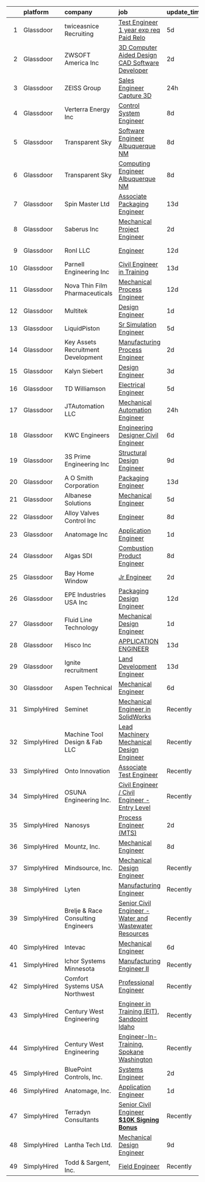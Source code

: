 

|    | platform    | company                                | job                                                                                                                                                                                                                                                                                                                                                                                                                                                                                                                                                                                                                                                                                                                                                                                                                                                                                                                                                                                                                                                                    | update_time   | location                |
|---:|:------------|:---------------------------------------|:-----------------------------------------------------------------------------------------------------------------------------------------------------------------------------------------------------------------------------------------------------------------------------------------------------------------------------------------------------------------------------------------------------------------------------------------------------------------------------------------------------------------------------------------------------------------------------------------------------------------------------------------------------------------------------------------------------------------------------------------------------------------------------------------------------------------------------------------------------------------------------------------------------------------------------------------------------------------------------------------------------------------------------------------------------------------------|:--------------|:------------------------|
|  1 | Glassdoor   | twiceasnice Recruiting                 | [Test Engineer  1  year exp  req    Paid Relo ](https://www.glassdoor.com/partner/jobListing.htm?pos=126&ao=1110586&s=58&guid=00000182439bd11f8283eb706123869e&src=GD_JOB_AD&t=SR&vt=w&ea=1&cs=1_d5374b63&cb=1658991661915&jobListingId=1008022677893&cpc=AF779B04936ABCB6&jrtk=3-0-1g91pnkaiklvu801-1g91pnkb0ii18800-9faf25ae36b1da88--6NYlbfkN0AIiLXtwtv0BDns9BiY4ItblantFozdL6jLmLxNvS8mvn1ldsy0jlMz6Rz5LAYbcISi4pY2vwSvU4ACi2nIPUhqY0pevaV41EbJvqW7SS2NXTem1xQdSqUAx5kb_Kakc1t1W1H3ItinYHGjw-VUSgKnV1o2Ic0-OZ7GeJ_8Kr_t-wq8IaT1PAgFQ8MDHKinzFQGfSpqmArqWRovbq_oMoOmaLgvYmU36Tx1QsunTWxcPYs1YZZjioahSmaa_YplFDRKIY-Iq2a89mW04SEBY9GQ-YAbY6wnDqFH12XDEybLxRm00uM74q_VRKWt6J52D0lqSzboHxgfzQRdgU_P9tYpHOGIOxzeRRfMFwwfwqWhFnNvBXl2D7CUMMFb5Ab-PnI4vk6e_jtg99NcymVoYoa5YsK4u9OMItwy2C99yqwNaPFYZcmxfXq9sPDU2Qd3Z8S3S9wbBq-DLfO4tmB71A0CgQ-85Oydx8jAmt0GsRy6Wcrs3YrHsHRsQbZCj2tjmDO-qbhAnfAsmvj2TWu2SoY47puebftBRagMWIhPDVNJ6w%3D%3D)                                                                                                                                   | 5d            | Ridgway, PA             |
|  2 | Glassdoor   | ZWSOFT America Inc                     | [3D Computer Aided Design  CAD  Software Developer](https://www.glassdoor.com/partner/jobListing.htm?pos=120&ao=1110586&s=58&guid=00000182439bd11f8283eb706123869e&src=GD_JOB_AD&t=SR&vt=w&ea=1&cs=1_d64bcb39&cb=1658991661915&jobListingId=1008028413603&cpc=B1198376F5A4F1A9&jrtk=3-0-1g91pnkaiklvu801-1g91pnkb0ii18800-7cfc9b44e995e1c8--6NYlbfkN0Al--CnnRAAemIt_jfh57jxz0oZUFSmuvBQtr16jS88RRLe8Ac7oVcsiyg-vicHt85WlGgMjQ3jT_JXQEFEJM2J6WbHKirNqK3Z481xKc2l-WsEBEiFHTKZzwi3TM2D5oDtmy1YCJtTLM5VPw8FD8ycXz93Nw6WVEOhwseukaqVqFM4pURWTwlnC0FcXcD6Ew-7Aoy0Jg5wo21Z-5O3MUx_GA5IGt9XIvgaDt2wrN6b9fz33EaMuTmEyBgwp_Sw9da3_QE-PkQKmAiCG8kl7ZjGXJgBjUwcxqaa36Njdzyz3muU2IQ7ISjEedaU4ONLQIwx_DDkl1HW9CsTM2jg-x8cZlPmeSZkwAwupmPiT1aB9vtkF8Ot3k5norbVc4wAWN51RjLZpT_ssUuZBdloGEV6f_joInY3kgOnlhuclUSZkwFxS_ugtRj2FvAk0i3xLqwr8HlhlWDI23xky6mdsqOUv69FeKx1T2n6bshTcB4oDbKJYdLw7TJe6FPoBlA4seQBAZW81Pm05CZC3Waw90nvAyYqtOkrmkcr6fr_IYLSsA%3D%3D)                                                                                                                               | 2d            | Melbourne, FL           |
|  3 | Glassdoor   | ZEISS Group                            | [Sales Engineer  Capture 3D](https://www.glassdoor.com/partner/jobListing.htm?pos=113&ao=1110586&s=58&guid=00000182439bd11f8283eb706123869e&src=GD_JOB_AD&t=SR&vt=w&ea=1&cs=1_d3291b1f&cb=1658991661914&jobListingId=1008033016346&cpc=8A2751AE3750FD0B&jrtk=3-0-1g91pnkaiklvu801-1g91pnkb0ii18800-c7a11ab751d2be88--6NYlbfkN0ABwDUVlT3Pw5qAnq35jQOIcsB_LA26JxM8HdsefTKsTXm_DZ5EExO6OXbcyEoywHf2hanMuYuo4_RLiESn8qYw1FSJtETbY_c0ai1caLk03Meli60Nk1jXNL7JFePVqv8iKrpbyFZLFop36Jk_8NHZnqyvKAd0P8Af4BLibzFsw6_uXbfiTXUDe4H7AzRcQOXrEAoAy2mxPEVTGSYWQVRXQvfNSy_1MSgIDEid3v7JAWKt6tplwK26hmvWrac59Y1MAj568vseMpCygpI3gLgsPSTGwlJ_8JdDPHpbRi0SmKT-gHwHsprovMpSae0cdf-EGzhH6d1aN1P5dVO7vBIBKdw-TFMywVdLyWJxQSljwTngUe9kPLs8KGiEAa1nk3WNoUAsQU5jdbecT_QNMgQ3lMpJPtBWz4rRAu1KZkN3rtv6aHtloKUp2Cg9WSKquFxclLZnlAVMECbswMDwsmpXa0PY08aTP68zMe1WhcDO1Ot8JoYB1kyxyNK1FTwWTRelnTpR7-5PNw%3D%3D)                                                                                                                                                                                      | 24h           | Farmington Hills, MI    |
|  4 | Glassdoor   | Verterra Energy  Inc                   | [Control System Engineer](https://www.glassdoor.com/partner/jobListing.htm?pos=101&ao=1110586&s=58&guid=00000182439bd11f8283eb706123869e&src=GD_JOB_AD&t=SR&vt=w&ea=1&cs=1_d50fb804&cb=1658991661911&jobListingId=1008014526711&cpc=0BA2D5CC0560AC8D&jrtk=3-0-1g91pnkaiklvu801-1g91pnkb0ii18800-28800e66f008520e--6NYlbfkN0CKNvdBtBh9SnuMcnkEvhJOJZTsmZHyY3ybnWicrfIHv2ctrShcr292jmDanym4ZixKUDwM_Vl11iGAT4hfkrKeaqjN1GBxLXyZE3Jsq5UIhST8QbNelzzz3YMTPZEdZEyUbmbyyOJ60-N5fv2ENb2wFNZerHawh8hsMrfrJ_Ykeoz2Il28jjKeSJB0Wz4dm7JfAStoV9j9r27d-_JPtPhUhcIKYXFReZekAC_j3-C_eqH3iMw1w0gRvzgTh4542QYlc9ThwqD8DCjqkQF6fAm7R9Q6brhplkaMj24YOTp0SB_4R7Q-nV9Jq7dRQe_ql3YM7NvSTB_Ab9eg1d7yp1K8NvxDnnWAH5ellq6XGCo6hxQ_7P9Le9qGHcvzIsvQAyOqq4rkFn5_jd_4T2JI6F5ucvJT3kO0KB5obnAoRPKaXkZDRILQCMaLifBs5ZbtB2ynUoPpY0bh0A0NA2IWOgXKsHtxNxlvmNut_1XtTgcwu8krFzuSluePikIDzaKKlLIBMuFXo-HUAOYDOE63WR_X)                                                                                                                                                                                     | 8d            | Saint Paul, MN          |
|  5 | Glassdoor   | Transparent Sky                        | [Software Engineer   Albuquerque  NM](https://www.glassdoor.com/partner/jobListing.htm?pos=121&ao=1110586&s=58&guid=00000182439bd11f8283eb706123869e&src=GD_JOB_AD&t=SR&vt=w&ea=1&cs=1_95bbbe2c&cb=1658991661915&jobListingId=1008015244893&cpc=E93B070C0BF4DC55&jrtk=3-0-1g91pnkaiklvu801-1g91pnkb0ii18800-6e4f05aca8e35f90--6NYlbfkN0DAwgduWqBP7ymGN-lTADpinz2i-23XbRAyg5ywqS-MDfYRIU0B2snNI79NeVtEVHbLIt9DpGOUvgkQqIYD65VP4Ic4P7LZXHDJkpJe4H48mcdGbmVmrG2Z7_54r3HufFV-VB016Myr4h0UDJeZ4h_ipDQroc_nzbPB_LSJJLmCmwq0pj8voGscGxZyVoEDp6sEDXdiKUdnRDB_8RmU8-uCn9fnJgOewvD_YO4Gxzzi0OzhiglgaWJiJqjmp3FO0jhjWFsbm2IBhD_COtEO3VieO69UjqjSEL4Q0LgOnNQTOBIAB1alHK4VrVPwGnRvYym4HYLqGgu5SnXYfoZzpj8QDpQSNwtwdJfi2t4T9gUEih4c7g24WhSbMx_RAagGtlp4GmtFgeWKxPyGz1q1NEyXCYodiCOsZtWwc3iFXKovbyb-Ir34ArJBGto90mKeNlwoTMrG-KfZXFtQxXq5PQ48yqYfK5BjtJpwGaYuLAj6Bs9vYsaHYkhsG_mNcN7g1cRPsRkYzgnDjUTId_oRZC6G)                                                                                                                                                                         | 8d            | Albuquerque, NM         |
|  6 | Glassdoor   | Transparent Sky                        | [Computing Engineer   Albuquerque NM](https://www.glassdoor.com/partner/jobListing.htm?pos=105&ao=1110586&s=58&guid=00000182439bd11f8283eb706123869e&src=GD_JOB_AD&t=SR&vt=w&ea=1&cs=1_4501aa9a&cb=1658991661912&jobListingId=1008015048303&cpc=D183D1C991D529D4&jrtk=3-0-1g91pnkaiklvu801-1g91pnkb0ii18800-527aba170354194c--6NYlbfkN0DAwgduWqBP7ymGN-lTADpinz2i-23XbRAyg5ywqS-MDfYRIU0B2snN7-Gbrq2bbKXPeYscNOediQJxIrrKsXyAK3kLd2jdt048bQALXiUXUwImFaBM-DOdcO2xYP0TOisoCu3LDOSAtQNZ5w5kvI3sz-Z9DQQPLSSPILCKKYzp7Z8IR37CeATlxZZRWqxxRs_fGLBKmhDmWSiZbian1MHSzFsKo8HY0j3LRwMGj460h4IOaCI3KL2y2gx92liv_9q3lOcGra_LPd8_G5DaiQOon5zvWjQ0gWgCntLuUUfNcUejsj-0hDlNcovWFfOqZy7RzhDVEsVGl6pGUlyyvEfGL00gWNz1bg2M5EQsnT7RKkvN6-YUGf9l-7cO6fYUN_GnSHcKMwxs7PQ7hVx7XPxXutrpOJyFCplFSIRkBribqYZ-b2t9tz5BfMk5HJD82AWB3BjXeyB-xRh0UpBzHysVtwKT3eSFDpuAEOJqsRHeKPhpgFA62angR-lAmtGqV9CqDOy8Cbvq5mLmbL7MW4huNm_vxpVLWXw%3D)                                                                                                                                                           | 8d            | Albuquerque, NM         |
|  7 | Glassdoor   | Spin Master Ltd                        | [Associate Packaging Engineer](https://www.glassdoor.com/partner/jobListing.htm?pos=118&ao=1110586&s=58&guid=00000182439bd11f8283eb706123869e&src=GD_JOB_AD&t=SR&vt=w&cs=1_017752a4&cb=1658991661914&jobListingId=1008006194439&cpc=42732659D6A4AF75&jrtk=3-0-1g91pnkaiklvu801-1g91pnkb0ii18800-c747c014d405a41d--6NYlbfkN0BvH3A8keRzMSHNNzpo8GRtlYiokHfs7hRv1iTbqYJ_v3EUQjdtkMnPMFLtVYawuvURRB5lOsxemBrmZhUOQyc_DKVJQbqbcG_RO7eqQ0c1bzDSIOCx3vL_rGITuJuH9Czf0oQNXL8hYNplMmZbhnhzdSpIbOwiQfIhgCHl5viu_MrTveDJllMudJv8b4EGnhg1AVqi0x65PMP-bqr5s9kf2ieNxy_AgYcRpQqAVvcn3BmZwwGG60_mxSCFnDBjVhLhFDKWZBD3Vtvp3GcGhMTaEegkdUdRAQdALVFX-AXtuOmQI7K7F6A3xDO1qr-wUhTA8Gqu20gznwiiLT3i3K4qssUlCw554bhM5VVVMRrPkRm7mMxmrYqGexv2_T3Ioed6dOPft819CY23CE_fTQwMDKpj1Y743_uGZpioB1jwygKdXCOoOuvrWFTEv-86u9Y0r7Ab2MnpddN4CvxzASxa17wckFM8MDDx6Yzr1pJUeMdCdp-LyeIhDphqYVYKY8S3kzrJGh7eEH81CrYOyiQ3EmoHCKJuClJ621JAWC6TM8UBr9870S-PMPziq46ZoX1DaqLVkiMiYbD8zCX1YQucfp2Xq7lOrZ4UHmO2GUucxy3fbyS0ie0jPbOwR8PNF4g_WGyIJ6VYYdb6c5YfOkUfxfZZVFpr3XIHNh3E50I5kQ%3D%3D)                         | 13d           | Long Island City, NY    |
|  8 | Glassdoor   | Saberus Inc                            | [Mechanical Project Engineer](https://www.glassdoor.com/partner/jobListing.htm?pos=130&ao=1110586&s=58&guid=00000182439bd11f8283eb706123869e&src=GD_JOB_AD&t=SR&vt=w&ea=1&cs=1_2c77d8bd&cb=1658991661916&jobListingId=1008028237877&cpc=C5C93DE40C8A001B&jrtk=3-0-1g91pnkaiklvu801-1g91pnkb0ii18800-7d27b0ebc627b58a--6NYlbfkN0DKg8SQR7hJCwXt90TF52qDYv9Mus0nax1-ZIpRHxjelTjR-H3Tdt0u1EjLXVdsw2iTtC8_dD2fbpoVIO5RaHDWaLu_R4hmQqzVAaYcwVX2kjCmLfjsjvdXcw50IzVg78FjMzlhm1xEn3myq8ZasYszycrzBcwxvFvzTUacN7HTvUlfui89dO2ok6J6evqYiNBHzCIqkxlVjdyvkNTwCXsyTmos1lmBvhx5_UAJjC_Jp8HMNBuvuAK82m0rhtsdAC_lKU6RSazYQ2HyvgJygpu7Y3BId4t9ka9kWEXM01ZthL5IM_RwPeSKpg5m9RA9RaEQ4TopOg4bycVRAmeUAvdiu8caw1uU5ut227UlAPfzv3zJMW1Snp4PY3HOaTB-EIXX-MMiBscUEHYL3EqiQHY6nHzpZ9nHqS-hAUAVoX5XHJvedROH5w0I7T3wjvuLYitzudECTsS9wpezquEwo0LTQbzNoTkLCYaeNVbycn7o4XVaDuwKQFjPlK1zOU4YwJpBhaA-TpeHrg%3D%3D)                                                                                                                                                                                     | 2d            | Fulton, NY              |
|  9 | Glassdoor   | RonI LLC                               | [Engineer](https://www.glassdoor.com/partner/jobListing.htm?pos=117&ao=1110586&s=58&guid=00000182439bd11f8283eb706123869e&src=GD_JOB_AD&t=SR&vt=w&ea=1&cs=1_cf958de2&cb=1658991661914&jobListingId=1008007777604&cpc=6C973B64A17B0DCE&jrtk=3-0-1g91pnkaiklvu801-1g91pnkb0ii18800-6f702b71b4dc3373--6NYlbfkN0Dx3r3E47sSe5bB3PIy1uzBZvlB7xy2NhfhZMlxQTsxrEt812ZvUaCFF27ofiiEslNPfHDzz_1nujW98df_hfhgPe8m783EADU-3We5jh-Yhj6883-i5HAtqrkr25FSXaVUAZDWpuzfj4MCTlZ7G7LwtWJBFM-n1HYTY2wl9xx4yHcM2-i9kCdGDsKsd2R6FdvBiJjbMQa4uL2IZ26SgGaEu8BVzLevwwtGcbDk728OBMJVUgWLXzMebCC42KYVs1MfOmCLA8npBgLolWIURB2DOIfyXJWu-HrvkgyukErq8XRmvpat07hysnBYMT03zhVTUYbRu5WyZlHSEnXGvl-K44wxlkk1ldWGjCvv96vcS7USEZBem-MlKOxfys73YaoshylanfWXilXWGnwb_SREGUu_qgDUvzErYLJ5p31L1x3J-klW3i2YMWRggp-p9MyCZ6gGc_tfJULbnN0GIlLqCaKfj-5DKq0YMi0lCke4NqVieYCoGaCZ)                                                                                                                                                                                                                                    | 12d           | Charlotte, NC           |
| 10 | Glassdoor   | Parnell Engineering  Inc               | [Civil Engineer in Training](https://www.glassdoor.com/partner/jobListing.htm?pos=102&ao=1110586&s=58&guid=00000182439bd11f8283eb706123869e&src=GD_JOB_AD&t=SR&vt=w&ea=1&cs=1_d84e94b1&cb=1658991661911&jobListingId=1008005639213&cpc=DACC69BB79D5C7D6&jrtk=3-0-1g91pnkaiklvu801-1g91pnkb0ii18800-4e9eaf0686c1e01e--6NYlbfkN0ATuzukLZvOA7Cxi5gGVTPK8s05ijijAIGQnHXs5Od0X0goQyMYXdNJ3cF1kvxsZud5TRHebWfF9NvXv1M49RwzLDnKto2sHa8uu4ojndEw7q8eIzmmGXOGFEZqyEWvJcYiym3uUFPzsPucc50GqGNOE8fOe4nKRrU1nLVaxXvJ2Mf7UlBxsAJZaYp004ElOmCvWjdfHqYkDP4HG4MWiFgLxr5eSBJnf_s_l9Csj55DuvzkReYwdq2wIti8o-uaYvwp3sA9SXQgD0skJmE4W0ZLPSJ1mcOnI5ptC5LWw--DORZJNo5y2Zt5p4nm4-j-xvDCcGyZKgwsrYxGSFlTLNpgUmjF7NFnzucs3PEqLmOjMQr7kJQ9xgxWXkLhBSRL39mEVtTR6LCHOanJiyhBmyWqGUneeL_j652rZn0Jdk_BDUPhdJnmlrxfjPadQpZ-Rc-LgXDnmq5c10U0Tv57gdU3vPHCmwFdJBO_79qdTazhUvNAl6ONCYHFpuw1B4EnNme-jZKZrsG8Gw%3D%3D)                                                                                                                                                                                      | 13d           | Bend, OR                |
| 11 | Glassdoor   | Nova Thin Film Pharmaceuticals         | [Mechanical Process Engineer](https://www.glassdoor.com/partner/jobListing.htm?pos=129&ao=1110586&s=58&guid=00000182439bd11f8283eb706123869e&src=GD_JOB_AD&t=SR&vt=w&ea=1&cs=1_b9651316&cb=1658991661916&jobListingId=1008008222414&cpc=678FF63AF7ACCB7E&jrtk=3-0-1g91pnkaiklvu801-1g91pnkb0ii18800-e90ac54a8830b871--6NYlbfkN0CHpSnjIPxMtekS58WZl5Olhjo2iWL5RjE_Boe0ccr3FtqYNz4yhG-O1knyRxNIOStfycvH3IrAxxkBi0Sr6rlN26VzoxHlWfPKQg_3YIvQo6gHr-OezOFzKcEJ2htePxZJFX92eUl8JYLrtwBrzHKGpUSIJfwcPWkgFOSOjkpErpNPAUqpe-TIo6Z1LjzSDj3Nx2MJUxrDXdLWxbXY0RWFOC9wtnAshjKcGQJTG8FYUUQF1S3XtghD8UerhP1IM08Yq7ASyvC9AZ049B2sY2E5v9lYabWBDuPzvYdPsb-NUZ3s6SVOcDkBNorQJlfEANXO0JaDPS7FCmI526sSly1ps9FOV8xxO8NkGoJnfVufOKHvgBBgjtSAZS_jgq4l0oeYTSpu5HSkbNPwR-N887X1KeqyenNMMH3JIMCvIQaUpdsg33gYL3mJN8794xWlqVl46909kPN2mIscvFA5UG8RRMETsGRm6GzfFNBqkXvfgQzTBGQPsxtDgMNkcZGZcO58zc68cdYMCw%3D%3D)                                                                                                                                                                                     | 12d           | Greensboro, NC          |
| 12 | Glassdoor   | Multitek                               | [Design Engineer](https://www.glassdoor.com/partner/jobListing.htm?pos=107&ao=1110586&s=58&guid=00000182439bd11f8283eb706123869e&src=GD_JOB_AD&t=SR&vt=w&ea=1&cs=1_44581433&cb=1658991661913&jobListingId=1008030727520&cpc=B0603A301198D094&jrtk=3-0-1g91pnkaiklvu801-1g91pnkb0ii18800-2e83be53d6762efc--6NYlbfkN0C2SVAOpOeIWQkPp9EeCSLxTLheLRty2uanDx8E9nXZ3pmbkvOHM_GwtdBH_r-JS_a232Q9MIIbR0q0ZxwBHuRdxhVyAh9sOmZ1ema_mGgwk-L3KuNkm3VvfafT26_qvvHqMMJFwL8YtNisDU1CFhI0yWnYZtuxsBva0gjmF3dazYL5RyE5NAs7KHflAnf4UWWogvLyo77mpHFFuhXSl8oltQVtgCsasVWTLFPeG6ctLBnuEtpm6vTt4-ep_G7EnEiU8IQPX518yPKh8hHZJs4yytshzY5u9m5JHePBtfLEcBm37KW2JGygLqXAsEGzoHGdSQf9wEJI8v2Mj7JiUDva4zLCnCSwORxK_zKq21Df5C6yXIcfqqlXehP1ZRl6_kb7C-d_2f9w18skktUB1PBd1fmYSMSiZE28I0eT9NGalL9Cnky_jSaPg9uUQfbjC0fqBcyKpJmEwWagZLZWWmKq4qGKqTiz4XuW3BkJHztgb2h5jzkmUX4SrWszJkOZYKs59-OVpqv79Q%3D%3D)                                                                                                                                                                                                 | 1d            | Prentice, WI            |
| 13 | Glassdoor   | LiquidPiston                           | [Sr Simulation Engineer](https://www.glassdoor.com/partner/jobListing.htm?pos=106&ao=1110586&s=58&guid=00000182439bd11f8283eb706123869e&src=GD_JOB_AD&t=SR&vt=w&cs=1_bd5a102d&cb=1658991661912&jobListingId=1008022725070&cpc=F18A0B5B9F12DAEF&jrtk=3-0-1g91pnkaiklvu801-1g91pnkb0ii18800-ae6453fed0149047--6NYlbfkN0BVDjkNqFWqUzAdU41CBbsLAzvYk2j-jc6DHQ5JWHupOJj7A6gAjLCWGnVaCh48oNsK4Ao4AzJlN2TdjG6kpLooq8fXzvJjNmJe1W6plJjQcqh3_e3uQF_t79MO-3_QTFs7X5U0y7xi8nfTVdPTWLMFMenQrFkkBS5fHIItipHXecRSgqfPQJeGkwZ77wzV88ro5YlH0LB6mDqdWYbcgnTGZtgrvzd8oLh3chLRHmjUcEZQGP6bXH02DIXeJYoBrUBKF5iTpxKHOv6_iB3QEH7UxnFtcHiHZD5qjpLzqZpe1qu0R-v533f6gTZkKN_yqzm-dKHfFKrIx_UH1rG1DtC8uXcckhda0hUGCWd6-ScEhTaKXIG3pporcvnVR60AEoy3qTjQeTMZrbH7mLFw8Ex5Djpvka0SlSJYR_6I7GEvqi7eB_Eb3GX4V-zfRzFeJi9lnY5i7Kf0f6DBiZkc6FPXAgKygXWBKxVMuWwxZyJpfyC06ONvMhATLjfsKxB0W6djdwdMwwHvoqNe2O5_BA_hlhpT0hveCO2Q2xyLBC4A3w%3D%3D)                                                                                                                                                               | 5d            | Bloomfield, CT          |
| 14 | Glassdoor   | Key Assets   Recruitment   Development | [Manufacturing Process Engineer](https://www.glassdoor.com/partner/jobListing.htm?pos=122&ao=1110586&s=58&guid=00000182439bd11f8283eb706123869e&src=GD_JOB_AD&t=SR&vt=w&ea=1&cs=1_0c0f7e66&cb=1658991661915&jobListingId=1008028692194&cpc=48773C01E6E37955&jrtk=3-0-1g91pnkaiklvu801-1g91pnkb0ii18800-48408d5aaf1d3e1b--6NYlbfkN0BzHSJ6pbyEWaWVVGWfLh8HZ1hYGNsG6FrgGAfdiBfVaI7EUaL_9i3X52NkC2E5v-qaLw8mm-EhudNs6Tg90FruZnDQjT5ckB6JLnnoSCqLlLLesbPU3161k4TDwcuAjDFxQJY_paTaTqsrh8vkuRK5Gkk9NAwId-HPA23JVp6wDRLafDuoReu3oqhs2Tkp5O_iltrNIuLYdch7GihL9ka7E79zmYF4a2rw5DbnbRddCShDjS-lVHvCRFWtsaMC9ZvEgm6p7EQJ7b08vG7VcyqC5mgOCCzh2zvj0LQY6TQsMy4ISw8biw5RmHJ_A-K9FLxbdSiCT_WGM9SHb1kZO5M_45Nc49hwNBb1KSWztrB4hytwyBuHYOr4vn7Tf1XkWpRPsmnWipLcudz_4o1hC682V0fgXW7gx86NeGSz0CnLGAfHY2q6wV3zubjBA2GsGt2Zd48_SeNs0N-Di1LU_cJkTv31_MK_G6tKWAIIXiv8R_NyotxY-9YT000SE6MfLb6PBe5qZGC0gA%3D%3D)                                                                                                                                                                                  | 2d            | Prichard, WV            |
| 15 | Glassdoor   | Kalyn Siebert                          | [Design Engineer](https://www.glassdoor.com/partner/jobListing.htm?pos=108&ao=1110586&s=58&guid=00000182439bd11f8283eb706123869e&src=GD_JOB_AD&t=SR&vt=w&ea=1&cs=1_6222e657&cb=1658991661913&jobListingId=1008025353715&cpc=70AB7DF4C657B6BA&jrtk=3-0-1g91pnkaiklvu801-1g91pnkb0ii18800-e57a2466b7dc89b7--6NYlbfkN0Aml_XabIwQ6W1GxocVqZSC-xIGtnrR5eMJmE6zznb6IFylYbXkPJclr8aOGe_b1qmlWMwfb55NmWFgU6P_mh1MD7TsjUMLlt_3-waTHSTnTg4vWd-bmOnFs-f8vR7Vx0x3BUq36mVIpfedTtiRSL-hDvCW6tHVpfkNDgUbWTmPEphLDDsoK_wi7IJ3iEO53fzl1VZM-a2BW6icwCzJyVh-coQ-6o7FqCGgtffGXp_LB4BHLxkY2FXHtHdq2SWhobz4KKSPu4QBW_Qzyv3k9rvvHSfxNOfeTqmN9IK7NXhviRVLNUPOgv0CM00D5dtwn_54XTRBPaV92BvQVPZpg-JH7HUtq781OP3ZhOdgiSzmgTi2nK4wkpxzVvO7R6wBLL6s3wzEHWBMwgL238JLYfk7jM_e_-aSFeRZcpjJAUIaiQv_u2e_63bM-OmDGVP89z2QHOjwosr4In8UOy-PyU3cFLnoXREEk6XvApYN7WrWpXQh7e1Pj8q_w8T2Q4dLUBF-IlnEs05yEu2wjg5SAwGcOz-rYyd7xV4sp65Vh-scvqcTzwh1IJfZEr8-G081ulVD2uVSAggJJDGas8tmHtLZRWAn4SZ2RiiXMb1wrRnuhhnLy8L1QScjB-CNk9ADXrQZbuWWyhzn86VPBUxmMzrRhk5uEgAYIHfUVLouRZVFAYjVZFwAmnvF0z5MAw4lsrRcD-Tg956Cng%3D%3D) | 3d            | Gatesville, TX          |
| 16 | Glassdoor   | TD Williamson                          | [Electrical Engineer](https://www.glassdoor.com/partner/jobListing.htm?pos=116&ao=1110586&s=58&guid=00000182439bd11f8283eb706123869e&src=GD_JOB_AD&t=SR&vt=w&ea=1&cs=1_45b729b1&cb=1658991661914&jobListingId=1008023567977&cpc=82DCBDA90A4A7E43&jrtk=3-0-1g91pnkaiklvu801-1g91pnkb0ii18800-0cfff572670f05e9--6NYlbfkN0BwOxEvwmAPLlDGYzh3b1EdUf14EK9KAm8r1C-diCa_uk5FRv_5i_kXonO_CNYnHy-IVJSg88hNzQTI2EAtT-iVpApl_r1sYcNmvieEINGexelltmDrKpu-4LaEILuK-DvgFNewYsotbPw05rc739pNFlyPt0U2-YpRVN4YzlXOsV_wjiLw0dgziUbs8bEeXoQhqY_3_ZLpieyEN6w5MtEPWiGCewq_VOq6rne_x2ne7x5S90wDHl0qSjFETbwk2LUT4GFzjCNy4YLVFn9U_GHWN8Ta4-MUDxGWxlKLUF3kjFo7E6eZuPm0JyAvmTtGOYfAU18088MEKJYsTLg8zxk2rmo6YymCYpS8nCWJ0dIIubVX91WL-5JmGBIae9OEdXWZkes-0YWPyqWEwU09lktEmNCDBT2YNpFnZLaRl8JEKTcS-GWakREkb5F5A50TmY8_9pJnqtqhMSo81Z9A6uiaePmzbNy1-4ZUHZimkDCZ1plMDH6m4w8Jx8dk4wsijHY%3D)                                                                                                                                                                                                           | 5d            | Tulsa, OK               |
| 17 | Glassdoor   | JTAutomation  LLC                      | [Mechanical Automation Engineer](https://www.glassdoor.com/partner/jobListing.htm?pos=104&ao=1110586&s=58&guid=00000182439bd11f8283eb706123869e&src=GD_JOB_AD&t=SR&vt=w&ea=1&cs=1_28821dfc&cb=1658991661912&jobListingId=1008033138110&cpc=FD46F3F613F5EBC1&jrtk=3-0-1g91pnkaiklvu801-1g91pnkb0ii18800-727f86db1a32f0fc--6NYlbfkN0DxhW41-ceB2cimtfROFORvmhD80qO43iP85BvAwibNKheCi4uXK4FdrfDH3pawRLyhhc6MapAZKwtmdUbbvHiuxAXqHG-u2A8RzeWRJ_JMQCPPxEHJLQElxECSkcY7T6AW3-lz8Mhl4ustvlCSVMZGzT5uegXlmsBeoWAF__WCw3bdzutcwODHOjhb0dNbbkLs8g9k_DdI3SRlFrckuVsukfzcbsJc5a0at46x0yGlSSs_T-IvlgxJO00s7nUOztbdSCkjMG7eCRSqgUXPgxD4meFIfbYLl-GDD4VYnDPCFfFqk7T9kZqwesTef91Dbg56ovFazfL1tsttRBtX4xEN8HUM5-8BiZ5iZLO7OT0ZMtjh-3pljfM3etT3VBBqQkyO2hsK5Y2nAjXQioU0xx_mfC61ZMWD7wLZ_yit8oJUY61lL47W-oCzaSowj4HTY-9KfJdR-v7fapq7bevlSyVqz2TkoBf9ndNG8J1dFPPAhawbDtieNfapV6YUtA2QtajpaT7KEpGwJW3QXdyUUqaF)                                                                                                                                                                              | 24h           | East Granby, CT         |
| 18 | Glassdoor   | KWC Engineers                          | [Engineering Designer   Civil Engineer](https://www.glassdoor.com/partner/jobListing.htm?pos=115&ao=1110586&s=58&guid=00000182439bd11f8283eb706123869e&src=GD_JOB_AD&t=SR&vt=w&ea=1&cs=1_e50ea675&cb=1658991661914&jobListingId=1008021508160&cpc=CA559409D0BE8FCB&jrtk=3-0-1g91pnkaiklvu801-1g91pnkb0ii18800-d97dd09f78cb1676--6NYlbfkN0BzyIYrTMR_AjNKh_kvAG8N613gtHPANQ3sdLTkrtBd-_2lJjTOPLgngOB7UFadsqZEQzM0ZScrUU3NV2in_8h6L7OdMQXKptdC7LQC4YCGuIyur-5KCkfEMkw9OYfy9lW-qhrVSfeO8OnuoxnXm5WVTs_qnhqe6SMz5GypkoHDhOJ9CSG1KVYS-zXmDZSyRvXJZ_14NbVMUjw8toVzUjHWVR81aeIBO9YkSs8smza1ALfRjCnPdjgOGPTgiM1qi6X5wMRWpDN_LOGPccl9FwTmYlNc98hX7nTVsMBFa8Y303O244EfpicnkIFkm0IqKhaz5MyiQZzo61PacE6E7lj4y242IM_xGeKkQOCD5Q2O2X28srar4uKC4xufSnS3ErACe_iIVXERBiJqjOzb-UM9GlwCdrN-IO9qhUgVpXsPwpkF1CZ77Y-l2BX9uGzhGhg_gr3iVlfV7DAX701jOvBxjRysrDz8SZpD3h2X4kRVwc1mpdWV1vgM44g7RUmXrcwlphh8t-3TOQ%3D%3D)                                                                                                                                                                           | 6d            | San Marcos, CA          |
| 19 | Glassdoor   | 3S Prime Engineering  Inc              | [Structural Design Engineer](https://www.glassdoor.com/partner/jobListing.htm?pos=103&ao=1110586&s=58&guid=00000182439bd11f8283eb706123869e&src=GD_JOB_AD&t=SR&vt=w&ea=1&cs=1_9f2fa703&cb=1658991661912&jobListingId=1008012341330&cpc=826D9D5C55F3CEDD&jrtk=3-0-1g91pnkaiklvu801-1g91pnkb0ii18800-fc1d117a58d6424b--6NYlbfkN0D5EoDI19pzLD_ZoAvoqM1-O9qeTV9KvYbDAr1-bMzVcQf2IFddxPxd3amks95D9atUALOoZCjYtbo6b9MNs0HhoP_Oba9jH7mE6q_mQ4ZRDYZ3vXe6Nz3D95qXd8OkoHuFRQj6UlLvKAhuUrd-mGs8zAZmtC2pgf5iWlxu76nB2mKqDVn3GaTdlIDSCZeEi76ZLdrCVKvYtM5HlNcB_PAc6buBWQatd7JR0HcoiTgwRRU8cyzVId_llqjNlEglXn3XGhCxGsLfw8b1a0CuaocsQCMSrYvVn-_24kCzSP4NsaU-94OysCJCylLKv5fZdBMHD3XDx4-tRWfgXMi-s4-tDXELHcOzvDDDtkBj1HODn67rrv8LYrvq5d2tGYU1O9hK-lgiafCaR3f1sjesuu7x8Nb2fjpHByCTfiGwwFD1XfMScNUrBly-GMFvu85CypoSuuGsHvCoMjbDVAqneVSGj8NFbOps_RlPiogFw-MqCH53f8h0kxWbyvyv1kgiHuFocf1kjultqQ3zgXmI3y35)                                                                                                                                                                                  | 9d            | Woodland Hills, CA      |
| 20 | Glassdoor   | A  O  Smith Corporation                | [Packaging Engineer](https://www.glassdoor.com/partner/jobListing.htm?pos=123&ao=1110586&s=58&guid=00000182439bd11f8283eb706123869e&src=GD_JOB_AD&t=SR&vt=w&ea=1&cs=1_cfa99a19&cb=1658991661915&jobListingId=1008005440903&cpc=0A5953EA3E9CE03C&jrtk=3-0-1g91pnkaiklvu801-1g91pnkb0ii18800-b42df8beff911ab3--6NYlbfkN0Bb4ZFitTjniGAgHWh10W3TeqUgmHD9ab1uUtLcNXt52puy4IA3mc83-Z2ezrL_e3hN7mixDZSAHziaUbQlyhbRCHJNzCFpeNYtmEokbxXPq7Mrcu5GF2wy54qWHnNTB-6YNtrxcbTu9D2EcvUFOUEzzcfYl1fqb1wEKqtQJJs1KMrtvVtV4gjYPNZQG0Qh9QOPA3vE_G0eoIHAvvnX14C43KyRxzXahs3lHLb-SwXHIX1rl1fLB2fWHD2bIEEEK0PkDZ0Ff29CcCSaOp6gYp0eany0wpTBcr9sZSrLdyvT4tJyyY8sfNDrfDEoxoiOFcTkc-hqZeexY6wIiF4J7jldL_Nmz0A8oQ4yLjZa-g_Nsepre1qgSHgj7a7XSoZb6UWZXRbKYbqGSt-xeFdALtZ1EYSSTT0fX3GyLWFTIldR4SIKZVf6Ps3HZ638oQGuNFnD-zVMasxfhWcmzZFGEGnuYecl-BizEwWuOf-hNm6YQ_JLE3h5IvqDeetux6dhDFY%3D)                                                                                                                                                                                                            | 13d           | Groveport, OH           |
| 21 | Glassdoor   | Albanese Solutions                     | [Mechanical Engineer](https://www.glassdoor.com/partner/jobListing.htm?pos=114&ao=1110586&s=58&guid=00000182439bd11f8283eb706123869e&src=GD_JOB_AD&t=SR&vt=w&ea=1&cs=1_04013d35&cb=1658991661914&jobListingId=1008023070732&cpc=328097CF308554EF&jrtk=3-0-1g91pnkaiklvu801-1g91pnkb0ii18800-cf3e46245d4f0fdf--6NYlbfkN0DYRkllJmD3iSiBlC7BSQyVL5HqySJO6Dryk11rFR-_C4OSz4AhVsF1NRsEE33fX4vx84bZ5o4efrWtK6FwFvY2ndJMiqpnvkUohOzIt0J-a73EgovUhLnbWU59ygXR6115ntcXDdkofqBW3TBqfGXbI5MHfic4yrKWZITZ6X584fkUWemawwtlC4qsPXI9oHVxYtq2AgMLTvv7paDb0Q-bKv2-e3XvDWh71-0x7RrNiSxsoOYgjVSGk5MuI1Fa3QNPVR4hNIdtP1gvqusvue1Ybj8ItsKSHaCAT61ZVja6ZX94AoraLtWFLF1j6DhfCcel7hiYIffruEEzYDut_YPP6rE9JkN80f8lR0jC8nR1ef4R3EQUEcJiY-uevDCYQfjGxN1RPX9doV7vJTxuun2Tn5fsWtf19Nyq55vD6o3Yo37-2Szg_7UgMOInU5QXKQ2njObHw7iU7VFy9-rpN8ebbEseXcwnUF2ffVg5t2_gWuN_7ESgXvHEKXEpqP1NLyI%3D)                                                                                                                                                                                                           | 5d            | Bordentown, NJ          |
| 22 | Glassdoor   | Alloy Valves   Control Inc             | [Engineer](https://www.glassdoor.com/partner/jobListing.htm?pos=128&ao=1110586&s=58&guid=00000182439bd11f8283eb706123869e&src=GD_JOB_AD&t=SR&vt=w&ea=1&cs=1_6355c720&cb=1658991661916&jobListingId=1008015465146&cpc=7FA2BCC6CA7CFB05&jrtk=3-0-1g91pnkaiklvu801-1g91pnkb0ii18800-0e9d005a131a3fde--6NYlbfkN0CaCoZ5lSoPjcIhPSJwei6amGvWRNRkV-1yfOP2ROoK6tKv0A5SiuBTigTVFoZDbrc6brveY0Txe2656xxHeIpdeoMpPBRh1r5VdihR4cqOi9gaXuWFzlAwZ2-cUKQLclR9yE3dYc4QIoHRlNtnESSO1dOeRFf_aY3CKFEeF4YZy2v7srB6vUarlIz1z9LhkhypeJZ8H0CLkyB9iHxTyQQZ_rOB-JCqY1JUBTGL3IivDmuXta4hgGkKpl51bnQsuUllRu_N7TlZionFyNnofMWKIOFWuB92iDrYuYT054oaJVVBF_6CrI55Ie_ChSY7mWElIoDAgJgVqq_lDcO27SeXxDhdg4kudp-MqhUcH2ZmBHX0g8FQzRW-o0c_q5GKARK3Z6JS9Rm_ckW6glbhmslcjUwjqw0HKvsURf77zfEBkgglpzH3XfPuMNdlNh72a4cWa7GnSkNAQDOAwOCr1QojUZeLUzIxdy0hMXallnL2Jfexw9XO-Y2U)                                                                                                                                                                                                                                    | 8d            | Santa Ana, CA           |
| 23 | Glassdoor   | Anatomage  Inc                         | [Application Engineer](https://www.glassdoor.com/partner/jobListing.htm?pos=124&ao=1110586&s=58&guid=00000182439bd11f8283eb706123869e&src=GD_JOB_AD&t=SR&vt=w&ea=1&cs=1_863d17c1&cb=1658991661915&jobListingId=1008031544432&cpc=2CAA794C6C8251AB&jrtk=3-0-1g91pnkaiklvu801-1g91pnkb0ii18800-21d669bb650a61c3--6NYlbfkN0DfhRLDY5E7BVY3xhBTAobuSaZ3WR2SqAJ-w4NHeQGDZxuTLtiUsxSyFmPHqyQvBhsu75PdfEh386lJCyAvY4eZs6xq-UFE-D8Tlfdbq5lasdlE__q6EGb4eQPWo0tPhfJ0BaZM72iVXynpV3YNboxdBWwD_pmjDabUPW4n_f0k36PBlEfjXscR7_xTKmTHK4_7IqqOaOB3VRd8aGsBTLCjImedzwNGJNBG61DiPge4MFCdYWFEVsq9SmQvm-BdskGYotJ-NNzoLIx5N_RVf1KzbWptPuELGzJ9x4AmjqMuZlotAwJGCxFmshsWegPAX4qGGokTrrnbKlKucYiMB225DJ7k-L0I617SNcyN_dZQk0TrM-1kygpaHvb1-Q_kKhC_g0UbEKwTUVZrQwxkwGfvzEcfu0JoggLF92zixxmh1Z4xdf7PijNlEcwJmUJgSwzrR0d7CkkcWGGsQj9bbmwGA8NPnOqUc8efd5ii7zZuyIuyJF4ppSWxYHTgjH50o0ZvkH3XHHdr9A%3D%3D)                                                                                                                                                                                            | 1d            | Santa Clara, CA         |
| 24 | Glassdoor   | Algas SDI                              | [Combustion Product Engineer](https://www.glassdoor.com/partner/jobListing.htm?pos=112&ao=1110586&s=58&guid=00000182439bd11f8283eb706123869e&src=GD_JOB_AD&t=SR&vt=w&ea=1&cs=1_47fa946b&cb=1658991661913&jobListingId=1008014460965&cpc=BADED5C3E3BEA494&jrtk=3-0-1g91pnkaiklvu801-1g91pnkb0ii18800-92f516475d2576a2--6NYlbfkN0D788tVLZnHYB2JKTLmCXo4PydfvtZKcdbYx6lxKaz3Imdx95jlIVm0mzUC68PCBMOyfI05yZcmaBLr-mFAKnvTPCdS-AH4-CUEItBDPTLKx4IR2a7Xpowi9gst-glxDD7RqmBzeMUvRx2UImkQJBkP3MpY8IcIFSMjYtPcBYkpRuCTyV73Go4vkdo_mZe5XNuoN6B0zS4X0nQDhj81-DpZ0Zm8QvZSnr3_Q6QZNYXWyuVC9SgRl4h2gG-yl8L-9dTJZXYH_v1vVgPTizpgFBkiYjMwwfaXDfd76RD7ZDkNVaiZ1MkTDkfzsVnQj69X3GdYUnw-Wd7T7Yk6GdRA6ztP-z6mnYQnY8VlDT86cBf6uZX-lkV0_spul8luLpCnv9EaJ6a_zUAUS7btZ4wns5BXXeQneD5Gae8Fa4vCFssLikW01Q0r2RuwCLPV16ixmkuwokG8k6UTqjhy4NRTt9NJs0-Oxm30g8NX9CvIe4Ey_OPU9nTFJH9JpPY8M1kW-2B41ftQwU7PBA%3D%3D)                                                                                                                                                                                     | 8d            | Kent, WA                |
| 25 | Glassdoor   | Bay Home   Window                      | [Jr Engineer](https://www.glassdoor.com/partner/jobListing.htm?pos=111&ao=1110586&s=58&guid=00000182439bd11f8283eb706123869e&src=GD_JOB_AD&t=SR&vt=w&ea=1&cs=1_eb1a4dc4&cb=1658991661913&jobListingId=1008029360635&cpc=6E3BAA8A94CCAB69&jrtk=3-0-1g91pnkaiklvu801-1g91pnkb0ii18800-1636b695153c4eb9--6NYlbfkN0ALko-cupFX7hJKBcmIkBKa7V7b43DQFL2xoXFafB_6StgXl3NbUxlDAKke4P7nEDXySGICHo9U-pmuny1_9ulEPaZyPp1OWv_P5E8PYgSYC3lFTiLLyY9kl4xib8OYtPluvIu6OX1nmiu49k45jeijXPZZyl8hts4oHLiDdqK_CAB3n_IjyzwSLvsrNRQFgx_9oR-M5QnOWnyhUTRkZ5b_wLXpwV5IbdkiqnUyt3JVG8sHybGAQvxJw6haXDsbPwpwTujzLhadlWNUxZhXEzGV5KKLvFy-tjzsmBnr_5kMpZ2dFRamjbG3khF20j90pDIDXyoEt1NZxCZZZMNjc2CwcDYR9X8BCPadurENwc7mTbgZAhwRRn44KckXPppWGlWOHocIkCHTdqsS--LsT5tEq7-VgVTfAjhSusOqxivuE3dFaHZcX1eNHwYL5PCTKS_ujcCwwK4RZVPSCqY8uVjR8UJ0WnZ-NTqsqJy5WRb6z3R35xRu8B6mmQgSUbOksq7q6Xr7v3sWnNJ9xrpCZF5lTCSyEe90JqYsProqOc4NvMR_R1YWe8Z_4Qjk4LDLOcs%3D)                                                                                                                                                   | 2d            | Pleasanton, CA          |
| 26 | Glassdoor   | EPE Industries USA Inc                 | [Packaging Design Engineer](https://www.glassdoor.com/partner/jobListing.htm?pos=119&ao=1110586&s=58&guid=00000182439bd11f8283eb706123869e&src=GD_JOB_AD&t=SR&vt=w&ea=1&cs=1_528c8c22&cb=1658991661914&jobListingId=1008008244811&cpc=C0660463CA5A7C96&jrtk=3-0-1g91pnkaiklvu801-1g91pnkb0ii18800-a11fef79d1b0cbd5--6NYlbfkN0CLUfpp781jtzYUP_LQUP5haEQzcGngIaVp6MyBhrL5EvsdpaNQq_xOwZvtR3e5kPdH2MDaQ9nS7qqFqP3gSnt8uxt-bT0fKbYFtCop3p50HTQ_gkMow04ob60xNMNQW0YUCL2tN9KhFMTIryuSzWgBtA4dWWO36hBs-fBqheSIpeVA0OSeikgDrYcBMGPdyWtXTBWmlczUDDB6HUvGqIB4aJH2Ol-r2A-eFXQrEZYxKGyZyaYgNIg3lkS8IybqoEaufMIvfKG2mO83R0dGuxB7HMWTAB6aDAIBKAI7Va4x517zkm7Qkgo3GVB_auJRBeW8lEGzxsoTdQdq2A1ZT1HPqwx8MfMx4LHSmiER457RhFRrgzamsZcr9V7vW9o9k9JSWDf7LKI3iE0h06KdQxYWHkH96cSNl12bJxpB9J6M4XuMUB5p20HTHu4TnYa2TIJzDieJxR7kqzl3V6zTKo6x9hFgjWqDtABaR6eE8MjS86E7sXN_j7JZ4DP8kSJ1XRrTMsBX3zVuPw%3D%3D)                                                                                                                                                                                       | 12d           | Hayward, CA             |
| 27 | Glassdoor   | Fluid Line Technology                  | [Mechanical Design Engineer](https://www.glassdoor.com/partner/jobListing.htm?pos=109&ao=1110586&s=58&guid=00000182439bd11f8283eb706123869e&src=GD_JOB_AD&t=SR&vt=w&ea=1&cs=1_08185c57&cb=1658991661913&jobListingId=1008030507128&cpc=1965E8169568561A&jrtk=3-0-1g91pnkaiklvu801-1g91pnkb0ii18800-87a2218901f3d254--6NYlbfkN0BBGG9LMNqL16EzDx9S3nKk4b6IwprgSJginr0DZD_oW6Mm3uCrdklJCTv2JJIvTxQ8i6Ml7y8x1B5tVRnJgutfXqw38Rt-pLIQ8qcD7cyPSPipRpmwk2EKx51vLLljfe_9iNurY--BqQMRML1BbhHTGBmi8xoVwajYdl84DEvy-mke6kX3wNpi4VP17cyYANfru_X6plURpO-2Ux5873e7iPxHSJ1MCjLAyVVQQfMLR1jzShRuZkj7o6QhaM-AvC3Zj47DngTP3DJST1hrcahXS1f0mDYJ7iSKrgmsFOUs6EObtBUd6CCztoc_d70azV2iF2reuJ03QaC4RMXyJayFVAZ1Oba7vVK8eXszVE13Weld9GuE_qj-lok_yxbkcxzHqteWpehfLIrsFL6POshissEKaUpXy3W685jZFDWIWqQcQHUMewNdHHRvnVPOkXJCMItz5sKqesP-8RPk6f3LQM6bNkEJzNFN2AeeWsQaIapcZPeLnwD3dspPMH4gMsWYTj1z87zHbQ%3D%3D)                                                                                                                                                                                      | 1d            | Chatsworth, CA          |
| 28 | Glassdoor   | Hisco Inc                              | [APPLICATION ENGINEER](https://www.glassdoor.com/partner/jobListing.htm?pos=127&ao=1110586&s=58&guid=00000182439bd11f8283eb706123869e&src=GD_JOB_AD&t=SR&vt=w&cs=1_be3241e3&cb=1658991661915&jobListingId=1008006359391&cpc=8EF2A55214350694&jrtk=3-0-1g91pnkaiklvu801-1g91pnkb0ii18800-6cdf8e97dfcf752f--6NYlbfkN0A6RKWnW8F_0m04Z4wVtvPPbYDJG1uHzlpCgdIxdhRMlSi-0-_vtQAVC9EJG67rTPukWHImnFkU4gDGzgq-PfTUL8CHR69uFYjzxsXuVGQi2xiUItsgZ-TOkZufaHjbbYrJXGsGoEORhiRa9805BM9ZUtxhielOdJcMw5GvxGDVgbTBaQ76vuiEM_GS38Cy3wBq_zXvdKXUcw4sryh2jhyWnjb1v93NiBqdaQroBliE7DXWwl9HBEpX-VjWwUXJOz5rmmpNQObUcd5tCxSbnBNEmUsP-O1ejKuvgNwIqJud2Vznar-fCkpqLm-0ygNPM-68m1ARJkBMu4hJdQgC0YEmPrzJGV_DYQhq85ejTS7VvHG3vKmDa8-2FZU3kgTOQ4pHIYnDpc0751gMxULGRwSjKjSFL7vtapO6f3jI9uIRYPLMPp1H2w0asTTPwlPvacAIT-sks4sausbNsqLnTZ5webJ1AYSLUOPFtkpRCauc0jB88N0T-zSAqBG83UaK-X-FP22FSlV9DskW-amB0kI2fEvL_3NumpQqYDqlJalSLH3j6AwXLkPLghOO4VnH-36G4vWU0lDFeT9cCnyDY-wji4HnwvN7jiBCE2dtCbs7mRkZgnyiQxpQV4JDs7tQRDmdalA_1A0ac_H-uWLTXlL6)                                                             | 13d           | Corona, CA              |
| 29 | Glassdoor   | Ignite recruitment                     | [Land Development Engineer](https://www.glassdoor.com/partner/jobListing.htm?pos=125&ao=1110586&s=58&guid=00000182439bd11f8283eb706123869e&src=GD_JOB_AD&t=SR&vt=w&ea=1&cs=1_73ad17ce&cb=1658991661915&jobListingId=1008005647748&cpc=D0EEF0302DCC60DE&jrtk=3-0-1g91pnkaiklvu801-1g91pnkb0ii18800-dbd46d06b2d6ad37--6NYlbfkN0BK9GXDcakwdiqmeo8o-2GvkYnmPkq7xevAHdeF_847qtWIb67PS4cStfkFtpYx_TnXmThdhZDrFUgHTFopX0fVsCFa4OPKtbzlT4bOhEuC0_UgP98AObdyVVc8BkNSZZJZDWEnepgFC3zIe5DojJ71Lf37TBRQTuy4AyA_seFey1hT-Ll-g1m_J9kat4soDDDzrWrr8pK8jzC2c44w31OBnixBF9bw7zuxB0fkcJI_7fmMn4SfBcXKxTGLj38plac2evdxBpk2NAeJzgSORMxCDA7sUJVx83nAKwbDs03bAXNpJJE6qScJ9oLxR1f7lwksG5ESWpQ69-Wk3tR2PfqxCfOJy5fauAYmEPsC474evnXeSBbDnhTNMAEe7dGS--0Ehsn1n9LFjFZu5hzpbD0p4VyXe62xmHZgQ_K_RqLDCoGJtk-hrZwvqlxWdxE-QyjybS7RlX2Dxr95e4mvuf6mu_TMKoZtcVdXS-guMcIwnVIyR6u2J0IN0lRE8LqAzrw%3D)                                                                                                                                                                                                     | 13d           | Silver Spring, MD       |
| 30 | Glassdoor   | Aspen Technical                        | [Mechanical Engineer](https://www.glassdoor.com/partner/jobListing.htm?pos=110&ao=1110586&s=58&guid=00000182439bd11f8283eb706123869e&src=GD_JOB_AD&t=SR&vt=w&ea=1&cs=1_94507838&cb=1658991661913&jobListingId=1008020266139&cpc=AE9490510CEB3845&jrtk=3-0-1g91pnkaiklvu801-1g91pnkb0ii18800-042d7ba21f80217a--6NYlbfkN0ABtjAo_Cd9eQcP4NtkOrGXvb5zcGsxPiR_cDm29ZoFTxltPIHtjodqdjEixXSIPE_nkEbrqyYLfF7jKGEsPvBKyLirkYGOta5Al9LT-leYRrGc9hQd0DoqKQh3jexNq7-miq4ZHAG5vTryHQIcyj_qjaMxzp_obUizlnbn0O0ztO2hmONs450kORJmqvdq4ZldVFKQgMWG09sFePfkNvTVWLc53Xyn3W4RJowSNALyOFz6K0bj3sONADrqup8bW12s0xxb5xOwC91IP9tOoJr8ColcnQqTx-Yh3uryJNMkR-vvaH14SIRXNy9kRJ88_8-yqZS-Gtn_QlcXZ6ocpRT53izc7JerZeZ7ImEFo9yacZZfaWnCGiRiXWgGhSQxHW_5M3-0aWnRU9CmR1ojxqSoT6puNTX6mR8uiN0nBJvjjO6-qoUnlU1ulTp5-izphwWVqB9C_P1Oep4OV9145tNT54qFvLu89Ohd9aNFgFUKo9w96BZ-JdZGdn2AAIpygNM%3D)                                                                                                                                                                                                           | 6d            | Schaumburg, IL          |
| 31 | SimplyHired | Seminet                                | [Mechanical Engineer in SolidWorks](https://www.simplyhired.com/job/ARGT7O6br9E1NXWSY5LWklw_nx88BuyYSPDmKSPObrEBHKg5ol7i8g?q=3d+engineer)                                                                                                                                                                                                                                                                                                                                                                                                                                                                                                                                                                                                                                                                                                                                                                                                                                                                                                                              | Recently      | San Jose, CA            |
| 32 | SimplyHired | Machine Tool Design & Fab LLC          | [Lead Machinery Mechanical Design Engineer](https://www.simplyhired.com/job/s6-6ptlK8dzUkJdu4KCGsSBqY49t_zXmkx6T4fNs610DtAu3fiqI9A?q=3d+engineer)                                                                                                                                                                                                                                                                                                                                                                                                                                                                                                                                                                                                                                                                                                                                                                                                                                                                                                                      | Recently      | Fostoria, OH            |
| 33 | SimplyHired | Onto Innovation                        | [Associate Test Engineer](https://www.simplyhired.com/job/PuIzd0uBw58o-EQwehKLli8Kn5qMhun7JbfM6u38BLFzBEmbsfOE6g?q=3d+engineer)                                                                                                                                                                                                                                                                                                                                                                                                                                                                                                                                                                                                                                                                                                                                                                                                                                                                                                                                        | Recently      | Milpitas, CA            |
| 34 | SimplyHired | OSUNA Engineering Inc.                 | [Civil Engineer / Civil Engineer - Entry Level](https://www.simplyhired.com/job/Q9TgIkDZNGsNGrnpxX6ygj8pzHDQiCHSxYddvCv4UkSaWQy5Ucty6Q?q=3d+engineer)                                                                                                                                                                                                                                                                                                                                                                                                                                                                                                                                                                                                                                                                                                                                                                                                                                                                                                                  | Recently      | San Jose, CA            |
| 35 | SimplyHired | Nanosys                                | [Process Engineer (MTS)](https://www.simplyhired.com/job/uSXgj2HbLX6FCNPfNVtqpGoyK4W3XNfaFp0GrK1HF1jvPmHQ8rjxBw?q=3d+engineer)                                                                                                                                                                                                                                                                                                                                                                                                                                                                                                                                                                                                                                                                                                                                                                                                                                                                                                                                         | 2d            | Sunnyvale, CA           |
| 36 | SimplyHired | Mountz, Inc.                           | [Mechanical Engineer](https://www.simplyhired.com/job/XMghJu6EDA6smwnfrIRNVVbeun2XbXZv6vH9GNvjbsXnlmNMfwgp5Q?q=3d+engineer)                                                                                                                                                                                                                                                                                                                                                                                                                                                                                                                                                                                                                                                                                                                                                                                                                                                                                                                                            | 8d            | San Jose, CA            |
| 37 | SimplyHired | Mindsource, Inc.                       | [Mechanical Design Engineer](https://www.simplyhired.com/job/I5q_EUyEZrLSek1bA-R6oCBC7NskGKL47SmKrUsA_XG_sQsWB0ZqHw?q=3d+engineer)                                                                                                                                                                                                                                                                                                                                                                                                                                                                                                                                                                                                                                                                                                                                                                                                                                                                                                                                     | Recently      | South San Francisco, CA |
| 38 | SimplyHired | Lyten                                  | [Manufacturing Engineer](https://www.simplyhired.com/job/Cfgyd1_B-ZeYmGWANylsL9dVqen1ynFpAM4knul2aiBQp9rufrm-4A?q=3d+engineer)                                                                                                                                                                                                                                                                                                                                                                                                                                                                                                                                                                                                                                                                                                                                                                                                                                                                                                                                         | Recently      | San Jose, CA            |
| 39 | SimplyHired | Brelje & Race Consulting Engineers     | [Senior Civil Engineer - Water and Wastewater Resources](https://www.simplyhired.com/job/3A0SbqMEvxKwIh8OA1k4QN_zPCNTK89d2I5Ngi_BSmTpnIaoTcn_Pg?q=3d+engineer)                                                                                                                                                                                                                                                                                                                                                                                                                                                                                                                                                                                                                                                                                                                                                                                                                                                                                                         | Recently      | Santa Rosa, CA          |
| 40 | SimplyHired | Intevac                                | [Mechanical Engineer](https://www.simplyhired.com/job/1OPlywe4ppAfE-P9AfSZY97sTjy2VC3IFe_HY1DGjRsXgXAdj8mXnQ?q=3d+engineer)                                                                                                                                                                                                                                                                                                                                                                                                                                                                                                                                                                                                                                                                                                                                                                                                                                                                                                                                            | 6d            | Santa Clara, CA         |
| 41 | SimplyHired | Ichor Systems Minnesota                | [Manufacturing Engineer II](https://www.simplyhired.com/job/XpLm4KpblEXrB_s-iCzKmUvZD-wWwhfk8yq83ZdypmXZUENIKyBdtw?q=3d+engineer)                                                                                                                                                                                                                                                                                                                                                                                                                                                                                                                                                                                                                                                                                                                                                                                                                                                                                                                                      | Recently      | Sauk Rapids, MN         |
| 42 | SimplyHired | Comfort Systems USA Northwest          | [Professional Engineer](https://www.simplyhired.com/job/dg2yWo59nXwbYARGgbP5lt01u7oy5q58ZyrmSmilkU2rgGlc7ZYD3Q?q=3d+engineer)                                                                                                                                                                                                                                                                                                                                                                                                                                                                                                                                                                                                                                                                                                                                                                                                                                                                                                                                          | Recently      | Woodinville, WA         |
| 43 | SimplyHired | Century West Engineering               | [Engineer in Training (EIT), Sandpoint Idaho](https://www.simplyhired.com/job/-MqFobxav84rIrU7_Oau2CGqJ0b99cXIbUdI26nioM1BRfsznmzEeQ?q=3d+engineer)                                                                                                                                                                                                                                                                                                                                                                                                                                                                                                                                                                                                                                                                                                                                                                                                                                                                                                                    | Recently      | Sandpoint, ID           |
| 44 | SimplyHired | Century West Engineering               | [Engineer-In-Training, Spokane Washington](https://www.simplyhired.com/job/1Ku2F0c7p_eZ19mP32nhJb6628jYCqpFuz5zPIY1pQKQFA3RYjnjnA?q=3d+engineer)                                                                                                                                                                                                                                                                                                                                                                                                                                                                                                                                                                                                                                                                                                                                                                                                                                                                                                                       | Recently      | Spokane Valley, WA      |
| 45 | SimplyHired | BluePoint Controls, Inc.               | [Systems Engineer](https://www.simplyhired.com/job/Ycktui6ZSiI6aPOFMudTRIPyUHhYjRB6a7UKIpv8StOLT_mBU4kG2w?q=3d+engineer)                                                                                                                                                                                                                                                                                                                                                                                                                                                                                                                                                                                                                                                                                                                                                                                                                                                                                                                                               | 2d            | Milpitas, CA            |
| 46 | SimplyHired | Anatomage, Inc.                        | [Application Engineer](https://www.simplyhired.com/job/5YLPKCGn53NK3khRMBa9lWzCZre0iYFsBKYt-T3fLudrerzgu2naNQ?q=3d+engineer)                                                                                                                                                                                                                                                                                                                                                                                                                                                                                                                                                                                                                                                                                                                                                                                                                                                                                                                                           | 1d            | Santa Clara, CA         |
| 47 | SimplyHired | Terradyn Consultants                   | [Senior Civil Engineer **$10K Signing Bonus**](https://www.simplyhired.com/job/U5W2GarLkFxDHnxWCMxgqWf-AMdos7VbOqImFcTnoTXQFUiYs-z_kw?q=3d+engineer)                                                                                                                                                                                                                                                                                                                                                                                                                                                                                                                                                                                                                                                                                                                                                                                                                                                                                                                   | Recently      | Portland, ME            |
| 48 | SimplyHired | Lantha Tech Ltd.                       | [Mechanical Design Engineer](https://www.simplyhired.com/job/bPW6xYSjMoccBuO9Jai9ldekdIGIo1Jld-bMYY-KP6iJfg91wiKoew?q=3d+engineer)                                                                                                                                                                                                                                                                                                                                                                                                                                                                                                                                                                                                                                                                                                                                                                                                                                                                                                                                     | 9d            | Remote                  |
| 49 | SimplyHired | Todd & Sargent, Inc.                   | [Field Engineer](https://www.simplyhired.com/job/OH_0DcgoaXcglYMEBorv4JBVysztn-6ol-y0Xanlso9znHkp6GopYg?q=3d+engineer)                                                                                                                                                                                                                                                                                                                                                                                                                                                                                                                                                                                                                                                                                                                                                                                                                                                                                                                                                 | Recently      | Hays, KS                |